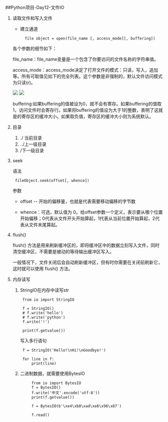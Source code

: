 ##Python项目-Day12-文件IO

1. 读取文件和写入文件

	* 建立通道
	
			file object = open(file_name [, access_mode][, buffering])

	各个参数的细节如下：
	
	file_name：file_name变量是一个包含了你要访问的文件名称的字符串值。

	access_mode：access_mode决定了打开文件的模式：只读，写入，追加等。所有可取值见如下的完全列表。这个参数是非强制的，默认文件访问模式为只读(r)。

	![](https://i.imgur.com/ws8gFTF.png)
	![](https://i.imgur.com/kEZ0WpV.png)

	buffering:如果buffering的值被设为0，就不会有寄存。如果buffering的值取1，访问文件时会寄存行。如果将buffering的值设为大于1的整数，表明了这就是的寄存区的缓冲大小。如果取负值，寄存区的缓冲大小则为系统默认。

4. 目录

	1. ./ 当前目录
	2. ../上一级目录
	3. /下一级目录


3. seek

	语法

		fileObject.seek(offset[, whence])

	参数

	* offset -- 开始的偏移量，也就是代表需要移动偏移的字节数

	* whence：可选，默认值为 0。给offset参数一个定义，表示要从哪个位置开始偏移；0代表从文件开头开始算起，1代表从当前位置开始算起，2代表从文件末尾算起。

4. flush()

    flush() 方法是用来刷新缓冲区的，即将缓冲区中的数据立刻写入文件，同时清空缓冲区，不需要是被动的等待输出缓冲区写入。

    一般情况下，文件关闭后会自动刷新缓冲区，但有时你需要在关闭前刷新它，这时就可以使用 flush() 方法。


5. 内存读写

	1. StringIO在内存中读写str

			from io import StringIO
	
			f = StringIO()
			# f.write('hello')
			# f.write('python')
			f.write('!')
			
			print(f.getvalue())
			
			
		写入多行语句
		
			f = StringIO('Hello!\nHi!\nGoodbye!')
			
			for line in f:
				print(line)
				
	2. 二进制数据，就需要使用BytesIO

				from io import BytesIO
				f = BytesIO()
				f.write('中文'.encode('utf-8'))
				print(f.getvalue())
				
				f = BytesIO(b'\xe4\xb8\xad\xe6\x96\x87')
				
				f.read()